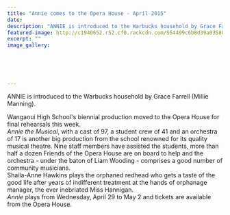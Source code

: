 ```yaml
---
title: "Annie comes to the Opera House - April 2015"
date: 
description: "ANNIE is introduced to the Warbucks household by Grace Farrell (Millie Manning), from a Wanganui Midweek article on 23/4/15..."
featured-image: http://c1940652.r52.cf0.rackcdn.com/554499c6b8d39a03580000b4/Annie-Production-23.4.15.jpg
excerpt: ""
image_gallery:
    
    
    
    
    
---
```


<p><span>ANNIE is introduced to the Warbucks household by Grace Farrell (Millie Manning).</span></p>
<p><span><span>Wanganui High School's biennial production moved to the Opera House for final rehearsals this week.</span><br /><em>Annie the Musical</em><span>, with a cast of 97, a student crew of 41 and an orchestra of 17 is another big production from the school renowned for its quality musical theatre. Nine staff members have assisted the students, more than half a dozen Friends of the Opera House are on board to help and the orchestra - under the baton of Liam Wooding - comprises a good number of community musicians.</span><br /><span>Shaila-Anne Hawkins plays the orphaned redhead who gets a taste of the good life after years of indifferent treatment at the hands of orphanage manager, the ever inebriated Miss Hannigan.</span><br /><em>Annie</em><span>&nbsp;plays from Wednesday, April 29 to May 2 and tickets are available from the Opera House.</span></span></p>

